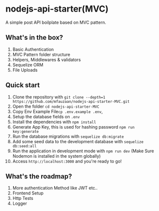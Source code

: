 # nodejs-api-starter(MVC)
A simple post API boilplate based on MVC pattern.

## What's in the box?
1. Basic Authentication
2. MVC Pattern folder structure
3. Helpers, Middlewares & validators
4. Sequelize ORM
5. File Uploads

## Quick start

1. Clone the repository with `git clone --depth=1 https://github.com/mfauzaan/nodejs-api-starter-MVC.git`
2. Open the folder `cd nodejs-api-starter-MVC`
3. Copy Env Example File`cp .env.example .env`,
4. Setup the database fields on `.env`
5. Install the dependencies with `npm install`
6. Generate App Key, this is used for hashing password `npm run key:generate` 
7. Run the database migrations with `sequelize db:migrate`
8. Add some seed data to the development database with `sequelize db:seed:all` 
9. Run the application in development mode with `npm run dev` (Make Sure Nodemon is installed in the system globally)
10. Access `http://localhost:3000` and you're ready to go!

## What's the roadmap?
1. More authentication Method like JWT etc..
2. Frontend Setup
3. Http Tests
4. Logger